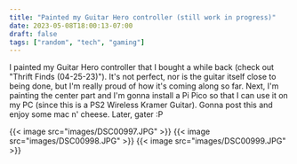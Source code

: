 ```yaml
---
title: "Painted my Guitar Hero controller (still work in progress)"
date: 2023-05-08T18:00:13-07:00
draft: false
tags: ["random", "tech", "gaming"]
---
```

I painted my Guitar Hero controller that I bought a while back (check out "Thrift Finds (04-25-23)"). It's not perfect, nor is the guitar itself close to being done, but I'm really proud of how it's coming along so far. Next, I'm painting the center part and I'm gonna install a Pi Pico so that I can use it on my PC (since this is a PS2 Wireless Kramer Guitar). Gonna post this and enjoy some mac n' cheese. Later, gater :P 

{{< image src="images/DSC00997.JPG" >}}
{{< image src="images/DSC00998.JPG" >}}
{{< image src="images/DSC00999.JPG" >}}